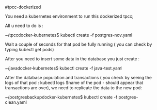 #tpcc-dockerized

You need  a kubernetes environment to run this dockerized tpcc;

All u need to do is :

~/tpccdocker-kubernetes$ kubectl create -f postgres-nov.yaml 

Wait a couple of seconds for that pod be fully running ( you can check by typing kubectl get pods)

After you need to insert some data in the database you just create :

~/javadocker-kubernetes$ kubectl create -f java-test.yaml 

After the database population and transactions ( you check by seeing the logs of that pod : kubectl logs $name of the pod - should appear that transactions are over), 
we need to replicate the data to the new pod:

~/postgresbackupdocker-kubernetes$ kubectl create -f postgres-clean.yaml 


